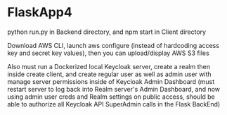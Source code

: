 # FlaskApp4

python run.py in Backend directory, and npm start in Client directory

Download AWS CLI, launch aws configure (instead of hardcoding access key and secret key values), then you can upload/display AWS S3 files

Also must run a Dockerized local Keycloak server, create a realm then inside create client, and create regular user as well as admin user with manage server permissions inside of Keycloak Admin Dashboard (must restart server to log back into Realm server's Admin Dashboard, and now using admin user creds and Realm settings on public access, should be able to authorize all Keycloak API SuperAdmin calls in the Flask BackEnd)
